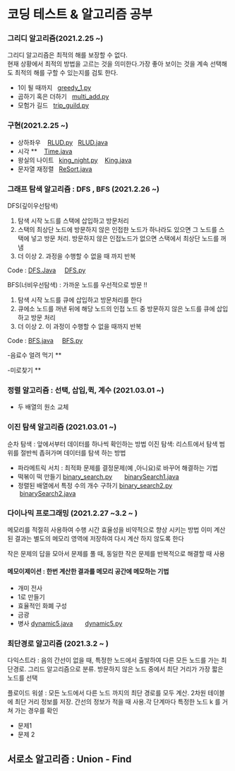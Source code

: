 
# 코딩 테스트 & 알고리즘 공부



### 그리디 알고리즘(2021.2.25 ~)


그리디 알고리즘은 최적의 해를 보장할 수 없다.<br>
현재 상황에서 최적의 방법을 고르는 것을 의미한다.가장 좋아 보이는 것을 계속 선택해도 최적의
해를 구할 수 있는지를 검토 한다. 

- 1이 될 때까지 &nbsp;&nbsp;[greedy_1.py](https://github.com/sujin16/studycoding/blob/main/code/greedy_1.py)
- 곱하기 혹은 더하기 &nbsp;&nbsp;[multi_add.py](https://github.com/sujin16/studycoding/blob/main/code/multi_or_add.py)
- 모험가 길드 &nbsp;&nbsp;[trip_guild.py](https://github.com/sujin16/studycoding/blob/main/code/trip_guild.py)


### 구현(2021.2.25 ~)

- 상하좌우 &nbsp;&nbsp; [RLUD.py](https://github.com/sujin16/studycoding/blob/main/code/RLUD.py) &nbsp; [RLUD.java](https://github.com/sujin16/studycoding/blob/main/code/RLUD.java)
- 시각 ** &nbsp;&nbsp; [Time.java](https://github.com/sujin16/studycoding/blob/main/code/Time.java)
- 왕실의 나이트  &nbsp;&nbsp;[king_night.py](https://github.com/sujin16/studycoding/blob/main/code/king_night.py) &nbsp;&nbsp; [King.java](https://github.com/sujin16/studycoding/blob/main/code/King.java)
- 문자열 재정렬 &nbsp;&nbsp;[ReSort.java](https://github.com/sujin16/studycoding/blob/main/code/ReSort.java)



### 그래프 탐색 알고리즘 : DFS , BFS (2021.2.26 ~)

DFS(깊이우선탐색)
1. 탐색 시작 노드를 스택에 삽입하고 방문처리
2. 스택의 최상단 노드에 방문하지 않은 인접한 노드가 하나라도 있으면 그 노드를 스택에 넣고 방문 처리. 방문하지 않은 인접노드가 없으면 스택에서 최상단 노드를 꺼냄
3. 더  이상 2. 과정을 수행할 수 없을 때 까지 반복

Code : [DFS.Java](https://github.com/ndb796/python-for-coding-test/blob/master/5/8.java) &nbsp; &nbsp; [DFS.py](https://github.com/ndb796/python-for-coding-test/blob/master/5/8.py)

BFS(너비우선탐색) : 가까운 노드를 우선적으로 방문 !! 
1. 탐색 시작 노드를 큐에 삽입하고 방문처리를 한다
2. 큐에소 노드를 꺼낸 뒤에 해당 노드의 인접 노드 중 방문하지 않은 노드를 큐에 삽입하고 방문 처리
3. 더 이상 2. 이 과정이 수행할 수 없을 때까지 반복

Code : [BFS.java](https://github.com/ndb796/python-for-coding-test/blob/master/5/9.java) &nbsp; &nbsp; [BFS.py](https://github.com/ndb796/python-for-coding-test/blob/master/5/9.py)

-음료수 얼려 먹기 ** 


-미로찾기 ** 




### 정렬 알고리즘 : 선택, 삽입,퀵, 계수 (2021.03.01 ~)

- 두 배열의 원소 교체



### 이진 탐색 알고리즘 (2021.03.01 ~)
순차 탐색 : 앞에서부터 데이터를 하나씩 확인하는 방법
이진 탐색: 리스트에서 탐색 범위를 절반씩 좁혀가며 데이터를 탐색 하는 방법

- 파라메트릭 서치 : 최적화 문제를 결정문제(예 ,아니요)로 바꾸어 해결하는 기법
- 떡볶이 떡 만들기 [binary_search.py](https://github.com/sujin16/studycoding/blob/main/code/binary_search.py) &nbsp; &nbsp;&nbsp; &nbsp;[binarySearch1.java](https://github.com/sujin16/studycoding/blob/main/code/binarySearch1.java)
- 정렬된 배열에서 특정 수의 개수 구하기 [binary_search2.py](
https://github.com/sujin16/studycoding/blob/main/code/binary_search2.py) &nbsp; &nbsp;&nbsp; &nbsp;[binarySearch2.java](https://github.com/sujin16/studycoding/blob/main/code/binarySearch2.java)




### 다이나믹 프로그래밍 (2021.2.27 ~3.2 ~ ) 

메모리를 적절히 사용하여 수행 시간 효율성을 비약적으로 향상 시키는 방법
이미 계산된 결과는 별도의 메모리 영역에 저장하여 다시 계산 하지 않도록 한다

작은 문제의 답을 모아서 문제를 풀 때, 동일한 작은 문제를 반복적으로 해결할 때 사용

#### 메모이제이션 : 한번 계산한 결과를 메모리 공간에 메모하는 기법 
- 개미 전사
- 1로 만들기
- 효율적인 화폐 구성
- 금광
- 병사 [dynamic5.java](https://github.com/sujin16/studycoding/tree/main/code/dynamic5.java)&nbsp; &nbsp;&nbsp; &nbsp; [dynamic5.py](https://github.com/sujin16/studycoding/tree/main/code/dynamic5.py)





### 최단경로 알고리즘 (2021.3.2 ~ ) 

다익스트라 : 음의 간선이 없을 때, 특정한 노드에서 출발하여 다른 모든 노드를 가는 최단경로. 그리드 알고리즘으로 분류. 방문하지 않은 노드 중에서 최단 거리가 가장 짧은 노드를 선택



플로이드 워셜 : 모든 노드에서 다른 노드 까지의 최단 경로를 모두 계산. 2차원 테이블에 최단 거리 정보를 저장. 간선의 정보가 적을 때 사용.각 단계마다 특정한 노드 k 를 거쳐 가는 경우를 확인 


- 문제1
- 문제 2



## 서로소 알고리즘 : Union - Find





